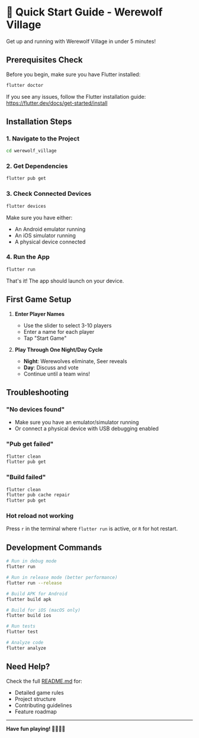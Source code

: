 # 🚀 Quick Start Guide - Werewolf Village

Get up and running with Werewolf Village in under 5 minutes!

## Prerequisites Check

Before you begin, make sure you have Flutter installed:

```bash
flutter doctor
```

If you see any issues, follow the Flutter installation guide: https://flutter.dev/docs/get-started/install

## Installation Steps

### 1. Navigate to the Project
```bash
cd werewolf_village
```

### 2. Get Dependencies
```bash
flutter pub get
```

### 3. Check Connected Devices
```bash
flutter devices
```

Make sure you have either:
- An Android emulator running
- An iOS simulator running
- A physical device connected

### 4. Run the App
```bash
flutter run
```

That's it! The app should launch on your device.

## First Game Setup

1. **Enter Player Names**
   - Use the slider to select 3-10 players
   - Enter a name for each player
   - Tap "Start Game"

2. **Play Through One Night/Day Cycle**
   - **Night**: Werewolves eliminate, Seer reveals
   - **Day**: Discuss and vote
   - Continue until a team wins!

## Troubleshooting

### "No devices found"
- Make sure you have an emulator/simulator running
- Or connect a physical device with USB debugging enabled

### "Pub get failed"
```bash
flutter clean
flutter pub get
```

### "Build failed"
```bash
flutter clean
flutter pub cache repair
flutter pub get
```

### Hot reload not working
Press `r` in the terminal where `flutter run` is active, or `R` for hot restart.

## Development Commands

```bash
# Run in debug mode
flutter run

# Run in release mode (better performance)
flutter run --release

# Build APK for Android
flutter build apk

# Build for iOS (macOS only)
flutter build ios

# Run tests
flutter test

# Analyze code
flutter analyze
```

## Need Help?

Check the full [README.md](README.md) for:
- Detailed game rules
- Project structure
- Contributing guidelines
- Feature roadmap

---

**Have fun playing! 🐺🧑‍🌾🔮**
